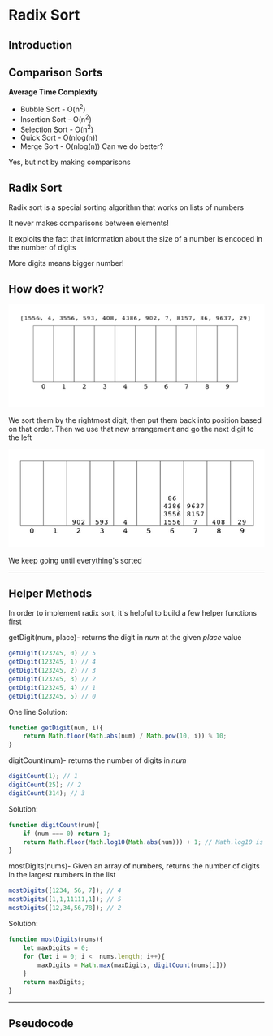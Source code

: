 # Radix Sort

## Introduction 

## Comparison Sorts

**Average Time Complexity**
- Bubble Sort - O(n<sup>2</sup>)
- Insertion Sort - O(n<sup>2</sup>)
- Selection Sort - O(n<sup>2</sup>)
- Quick Sort - O(nlog(n))
- Merge Sort - O(nlog(n))
Can we do better? 

Yes, but not by making comparisons

## **Radix Sort** 
Radix sort is a special sorting algorithm that works on lists of numbers

It never makes comparisons between elements!

It exploits the fact that information about the size of a number is encoded in the number of digits

More digits means bigger number!

## How does it work? 

![first image](./1.jpg)

We sort them by the rightmost digit, then put them back into position based on that order. Then we use that new arrangement and go the next digit to the left

![first image](./2.jpg)

We keep going until everything's sorted

---

## Helper Methods

In order to implement radix sort, it's helpful to build a few helper functions first

getDigit(num, place)- returns the digit in *num* at the given *place* value

```js
getDigit(123245, 0) // 5
getDigit(123245, 1) // 4
getDigit(123245, 2) // 3
getDigit(123245, 3) // 2
getDigit(123245, 4) // 1
getDigit(123245, 5) // 0
```

One line Solution: 

```js
function getDigit(num, i){
    return Math.floor(Math.abs(num) / Math.pow(10, i)) % 10;
}
```

digitCount(num)- returns the number of digits in *num*

```js
digitCount(1); // 1
digitCount(25); // 2
digitCount(314); // 3
```

Solution: 

```js
function digitCount(num){
    if (num === 0) return 1;
    return Math.floor(Math.log10(Math.abs(num))) + 1; // Math.log10 is asking 10 to the *what* power would be num
}
```

mostDigits(nums)- Given an array of numbers, returns the number of digits in the largest numbers in the list

```js
mostDigits([1234, 56, 7]); // 4
mostDigits([1,1,11111,1]); // 5
mostDigits([12,34,56,78]); // 2
```

Solution: 

```js
function mostDigits(nums){
    let maxDigits = 0;
    for (let i = 0; i <  nums.length; i++){
        maxDigits = Math.max(maxDigits, digitCount(nums[i]))
    }
    return maxDigits;
}
```

---

## Pseudocode



